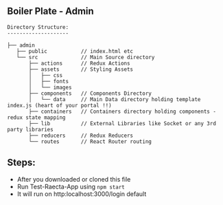 ## Boiler Plate - Admin

```
Directory Structure:
--------------------

├── admin
   ├── public           // index.html etc
   └── src              // Main Source directory
       ├── actions      // Redux Actions
       ├── assets       // Styling Assets
       │   ├── css
       │   ├── fonts
       │   └── images
       ├── components   // Components Directory
       │   └── data     // Main Data directory holding template index.js (heart of your portal !!)
       ├── containers   // Containers directory holding components - redux state mapping
       ├── lib          // External Libraries like Socket or any 3rd party libraries
       ├── reducers     // Redux Reducers
       └── routes       // React Router routing

```

## Steps:
* After you downloaded or cloned this file
* Run Test-Raecta-App using `npm start`
* It will run on http:localhost:3000/login default


  
